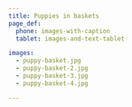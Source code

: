 ```yaml
---
title: Puppies in baskets
page_def:
  phone: images-with-caption
  tablet: images-and-text-tablet

images:
  - puppy-basket.jpg
  - puppy-basket-2.jpg
  - puppy-basket-3.jpg
  - puppy-basket-4.jpg

---
```

